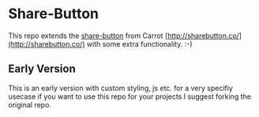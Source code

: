 # Share-Button
This repo extends the [share-button](https://github.com/carrot/share-button) from Carrot [http://sharebutton.co/](http://sharebutton.co/)
with some extra functionality. :-)

## Early Version
This is an early version with custom styling, js etc. for a very specifiy usecase
if you want to use this repo for your projects I suggest forking the original repo.
